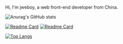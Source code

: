 Hi, I'm jweboy, a web front-end developer from China.

![Anurag's GitHub stats](https://github-readme-stats.vercel.app/api?username=anuraghazra&show_icons=true&theme=radical)

[![Readme Card](https://github-readme-stats.vercel.app/api/pin/?username=anuraghazra&repo=github-readme-stats)](https://github.com/jweboy/fft-cli)
[![Readme Card](https://github-readme-stats.vercel.app/api/pin/?username=anuraghazra&repo=github-readme-stats)](https://github.com/jweboy/fft-cli)

[![Top Langs](https://github-readme-stats.vercel.app/api/top-langs/?username=anuraghazra&layout=compact)](https://github.com/anuraghazra/github-readme-stats)
